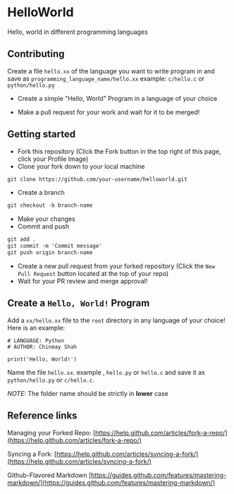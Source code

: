 # HelloWorld
Hello, world in different programming languages

## Contributing
Create a file `hello.xx` of the language you want to write program in and save as
`programming_language_name/hello.xx`
example: `c/hello.c` or `python/hello.py`

* Create a simple "Hello, World" Program in a language of your choice

* Make a pull request for your work and wait for it to be merged!

## Getting started
* Fork this repository (Click the Fork button in the top right of this page, click your Profile Image)
* Clone your fork down to your local machine

```markdown
git clone https://github.com/your-username/helloworld.git
```

* Create a branch

```markdown
git checkout -b branch-name
```

* Make your changes 
* Commit and push

```markdown
git add .
git commit -m 'Commit message'
git push origin branch-name
```

* Create a new pull request from your forked repository (Click the `New Pull Request` button located at the top of your repo)
* Wait for your PR review and merge approval!

## Create a `Hello, World!` Program
Add a `xx/hello.xx` file to the `root` directory in any language of your choice! Here is an example:

```
# LANGUAGE: Python
# AUTHOR: Chinmay Shah

print('Hello, World!')
```

Name the file `hello.xx`. example , `hello.py` or `hello.c` and save it as `python/hello.py` or `c/hello.c`.

*NOTE:* The folder name should be strictly in __lower__ case


## Reference links

Managing your Forked Repo: [https://help.github.com/articles/fork-a-repo/](https://help.github.com/articles/fork-a-repo/)

Syncing a Fork: [https://help.github.com/articles/syncing-a-fork/](https://help.github.com/articles/syncing-a-fork/)

Github-Flavored Markdown [https://guides.github.com/features/mastering-markdown/](https://guides.github.com/features/mastering-markdown/)
